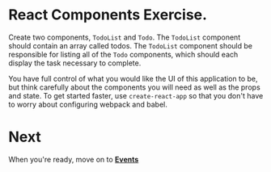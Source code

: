 # React Components Exercise.

Create two components, `TodoList` and `Todo`. The `TodoList` component should contain an array called todos. The `TodoList` component should be responsible for listing all of the `Todo` components, which should each display the task necessary to complete.

You have full control of what you would like the UI of this application to be, but think carefully about the components you will need as well as the props and state. To get started faster, use `create-react-app` so that you don't have to worry about configuring webpack and babel.

# Next

When you're ready, move on to [**Events**](./08-events.md)

